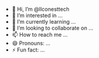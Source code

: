 - 👋 Hi, I’m @llconesttech
- 👀 I’m interested in ...
- 🌱 I’m currently learning ...
- 💞️ I’m looking to collaborate on ...
- 📫 How to reach me ...
- 😄 Pronouns: ...
- ⚡ Fun fact: ...

<!---
llconesttech/llconesttech is a ✨ special ✨ repository because its `README.md` (this file) appears on your GitHub profile.
You can click the Preview link to take a look at your changes.
--->
